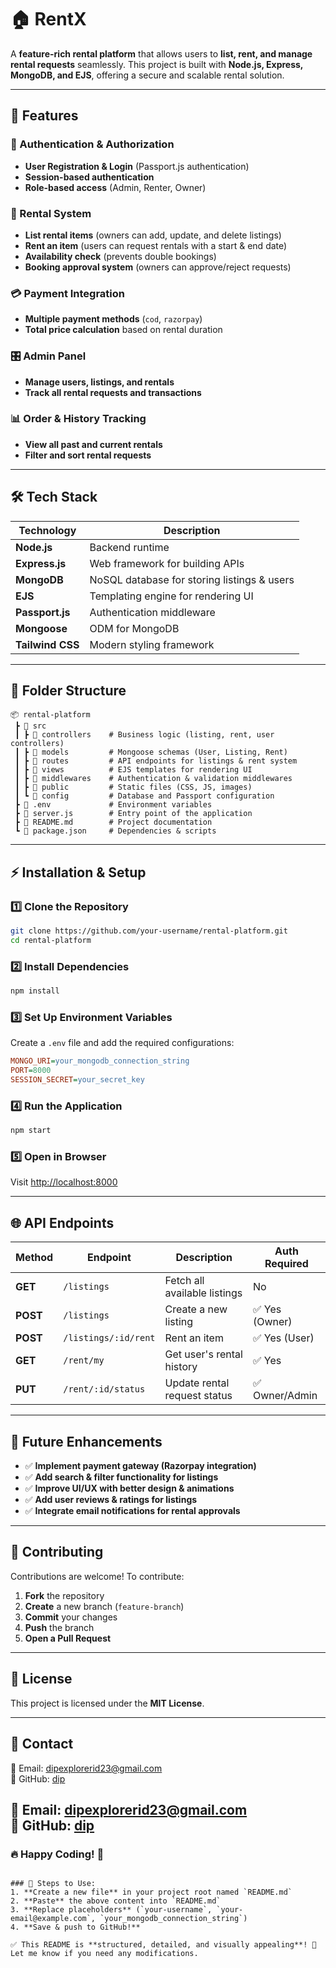 # 🏠 RentX 

A **feature-rich rental platform** that allows users to **list, rent, and manage rental requests** seamlessly. This project is built with **Node.js, Express, MongoDB, and EJS**, offering a secure and scalable rental solution.  

---

## 🚀 Features  

### 🔑 Authentication & Authorization  
- **User Registration & Login** (Passport.js authentication)  
- **Session-based authentication**  
- **Role-based access** (Admin, Renter, Owner)  

### 📜 Rental System  
- **List rental items** (owners can add, update, and delete listings)  
- **Rent an item** (users can request rentals with a start & end date)  
- **Availability check** (prevents double bookings)  
- **Booking approval system** (owners can approve/reject requests)  

### 💳 Payment Integration  
- **Multiple payment methods** (`cod`, `razorpay`)  
- **Total price calculation** based on rental duration  

### 🎛️ Admin Panel  
- **Manage users, listings, and rentals**  
- **Track all rental requests and transactions**  

### 📊 Order & History Tracking  
- **View all past and current rentals**  
- **Filter and sort rental requests**  

---

## 🛠️ Tech Stack  

| Technology  | Description  |
|-------------|--------------|
| **Node.js** | Backend runtime  |
| **Express.js** | Web framework for building APIs  |
| **MongoDB** | NoSQL database for storing listings & users  |
| **EJS** | Templating engine for rendering UI  |
| **Passport.js** | Authentication middleware  |
| **Mongoose** | ODM for MongoDB  |
| **Tailwind CSS** | Modern styling framework  |

---

## 📂 Folder Structure  

```
📦 rental-platform
 ┣ 📂 src
 ┃ ┣ 📂 controllers    # Business logic (listing, rent, user controllers)
 ┃ ┣ 📂 models         # Mongoose schemas (User, Listing, Rent)
 ┃ ┣ 📂 routes         # API endpoints for listings & rent system
 ┃ ┣ 📂 views          # EJS templates for rendering UI
 ┃ ┣ 📂 middlewares    # Authentication & validation middlewares
 ┃ ┣ 📂 public         # Static files (CSS, JS, images)
 ┃ ┗ 📂 config         # Database and Passport configuration
 ┣ 📜 .env             # Environment variables
 ┣ 📜 server.js        # Entry point of the application
 ┣ 📜 README.md        # Project documentation
 ┗ 📜 package.json     # Dependencies & scripts
```

---

## ⚡ Installation & Setup  

### 1️⃣ Clone the Repository  
```bash
git clone https://github.com/your-username/rental-platform.git
cd rental-platform
```

### 2️⃣ Install Dependencies  
```bash
npm install
```

### 3️⃣ Set Up Environment Variables  
Create a `.env` file and add the required configurations:  
```ini
MONGO_URI=your_mongodb_connection_string
PORT=8000
SESSION_SECRET=your_secret_key
```

### 4️⃣ Run the Application  
```bash
npm start
```

### 5️⃣ Open in Browser  
Visit [http://localhost:8000](http://localhost:8000)  

---

## 🌐 API Endpoints  

| Method | Endpoint | Description | Auth Required |
|--------|---------|------------|--------------|
| **GET** | `/listings` | Fetch all available listings | No |
| **POST** | `/listings` | Create a new listing | ✅ Yes (Owner) |
| **POST** | `/listings/:id/rent` | Rent an item | ✅ Yes (User) |
| **GET** | `/rent/my` | Get user's rental history | ✅ Yes |
| **PUT** | `/rent/:id/status` | Update rental request status | ✅ Owner/Admin |

---

## 🚀 Future Enhancements  

- ✅ **Implement payment gateway (Razorpay integration)**  
- ✅ **Add search & filter functionality for listings**  
- ✅ **Improve UI/UX with better design & animations**  
- ✅ **Add user reviews & ratings for listings**  
- ✅ **Integrate email notifications for rental approvals**  

---

## 🤝 Contributing  

Contributions are welcome! To contribute:  
1. **Fork** the repository  
2. **Create** a new branch (`feature-branch`)  
3. **Commit** your changes  
4. **Push** the branch  
5. **Open a Pull Request**  

---

## 📜 License  

This project is licensed under the **MIT License**.  

---

## 📩 Contact  

📧 Email: [dipexplorerid23@gmail.com](mailto:dipexplorerid23@gmail.com)  
🔗 GitHub: [dip](https://github.com/dipexplorer)  


📧 Email: [dipexplorerid23@gmail.com](mailto:simantasarma79@gmail.com)  
🔗 GitHub: [dip](https://github.com/simantasarma) 
---

### 🔥 Happy Coding! 🚀  
```

### 📌 Steps to Use:
1. **Create a new file** in your project root named `README.md`
2. **Paste** the above content into `README.md`
3. **Replace placeholders** (`your-username`, `your-email@example.com`, `your_mongodb_connection_string`)
4. **Save & push to GitHub!**  

✅ This README is **structured, detailed, and visually appealing**! 🚀 Let me know if you need any modifications.
